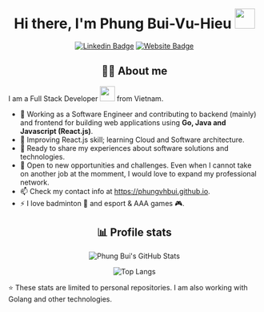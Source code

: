 <div align="center">
  <h1>Hi there, I'm Phung Bui-Vu-Hieu <img src="https://media.giphy.com/media/hvRJCLFzcasrR4ia7z/giphy.gif" width="40"></h1>

[![Linkedin Badge](https://img.shields.io/badge/-phungvhbui-blue?style=for-the-badge&logo=Linkedin&logoColor=white&link=https://www.linkedin.com/in/phungvhbui)][linkedin]
[![Website Badge](https://img.shields.io/badge/-phungvhbui.github.io-47CCCC?style=for-the-badge&logo=Google-Chrome&logoColor=white&link=https://phungvhbui.github.io)][site]

</div>

<div align="center">
  <h2>👩‍💻 About me</h2>
</div>

I am a Full Stack Developer <img src="https://media.giphy.com/media/WUlplcMpOCEmTGBtBW/giphy.gif" width="30"> from Vietnam.

- 🔭 Working as a Software Engineer and contributing to backend (mainly) and frontend for building web applications using **Go, Java and Javascript (React.js)**.
- 🌱 Improving React.js skill; learning Cloud and Software architecture.
- 💬 Ready to share my experiences about software solutions and technologies.
- 🤝 Open to new opportunities and challenges. Even when I cannot take on another job at the momment, I would love to expand my professional network.
- 📫 Check my contact info at <https://phungvhbui.github.io>.
- ⚡ I love badminton 🏸 and esport & AAA games 🎮.

<div align="center">
  <h2>📊 Profile stats</h2>

![Phung Bui's GitHub Stats](https://github-readme-stats-phungvhbui.vercel.app/api?username=phungvhbui&count_private=true&show_icons=true&theme=radical)

![Top Langs](https://github-readme-stats-phungvhbui.vercel.app/api/top-langs/?username=phungvhbui&langs_count=5&theme=dark&layout=compact)
</div>

⭐ These stats are limited to personal repositories. I am also working with Golang and other technologies.

[linkedin]: https://www.linkedin.com/in/phungvhbui
[site]: https://phungvhbui.github.io